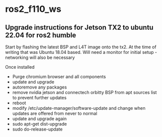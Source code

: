 # ros2_f110_ws

## Upgrade instructions for Jetson TX2 to ubuntu 22.04 for ros2 humble

Start by flashing the latest BSP and L4T image onto the tx2. At the time of writing that was Ubuntu 18.04 based.
Will need a monitor for initial setup - networking will also be necessary

Once installed
- Purge chromium browser and all components
- update and upgrade
- autoremove any packages
- remove nvidia jetson and connectech orbitty BSP from apt sources list to prevent further updates
- reboot
- modify /etc/update-manager/software-update and change when updates are offered from never to normal
- update and upgrade again
- sudo apt-get dist-upgrade
- sudo do-release-update